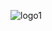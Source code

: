![logo1](https://user-images.githubusercontent.com/71883439/121535797-6f0ef880-ca3d-11eb-86ce-c46b1417ad85.png)

